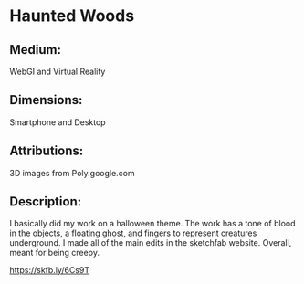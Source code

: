 # Haunted Woods

## Medium:

WebGI and Virtual Reality

## Dimensions:

Smartphone and Desktop

## Attributions:

3D images from Poly.google.com

## Description:

I basically did my work on a halloween theme. The work has a tone of blood in the objects, a floating ghost, and fingers to represent creatures underground. I made all of the main edits in the sketchfab website. Overall, meant for being creepy.

https://skfb.ly/6Cs9T
